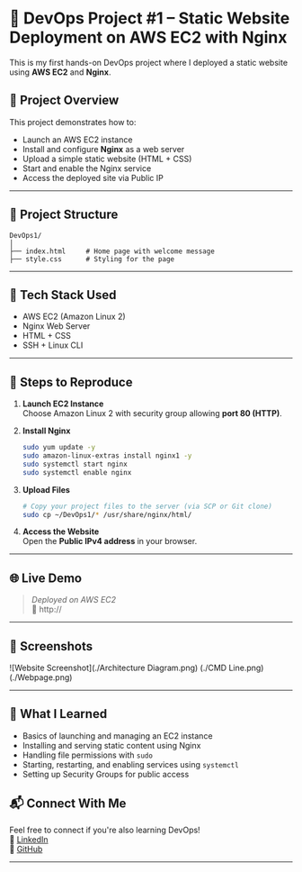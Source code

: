 


# 🚀 DevOps Project #1 – Static Website Deployment on AWS EC2 with Nginx

This is my first hands-on DevOps project where I deployed a static website using **AWS EC2** and **Nginx**.

## 📌 Project Overview

This project demonstrates how to:

- Launch an AWS EC2 instance
- Install and configure **Nginx** as a web server
- Upload a simple static website (HTML + CSS)
- Start and enable the Nginx service
- Access the deployed site via Public IP

---

## 📁 Project Structure

```
DevOps1/
│
├── index.html     # Home page with welcome message
├── style.css      # Styling for the page
```

---

## 🔧 Tech Stack Used

- AWS EC2 (Amazon Linux 2)
- Nginx Web Server
- HTML + CSS
- SSH + Linux CLI

---

## 🚀 Steps to Reproduce

1. **Launch EC2 Instance**  
   Choose Amazon Linux 2 with security group allowing **port 80 (HTTP)**.

2. **Install Nginx**
   ```bash
   sudo yum update -y
   sudo amazon-linux-extras install nginx1 -y
   sudo systemctl start nginx
   sudo systemctl enable nginx
   ```

3. **Upload Files**
   ```bash
   # Copy your project files to the server (via SCP or Git clone)
   sudo cp ~/DevOps1/* /usr/share/nginx/html/
   ```

4. **Access the Website**  
   Open the **Public IPv4 address** in your browser.

---

## 🌐 Live Demo

> _Deployed on AWS EC2_  
> 🔗 http://<Your-EC2-Public-IP>

---

## 📸 Screenshots

![Website Screenshot](./Architecture Diagram.png) (./CMD Line.png) (./Webpage.png)

---

## 🧠 What I Learned

- Basics of launching and managing an EC2 instance
- Installing and serving static content using Nginx
- Handling file permissions with `sudo`
- Starting, restarting, and enabling services using `systemctl`
- Setting up Security Groups for public access


## 📬 Connect With Me

Feel free to connect if you're also learning DevOps!  
🔗 [LinkedIn](https://www.linkedin.com/in/zaheer95)  
📁 [GitHub](https://github.com/RBZAHEER)

---
